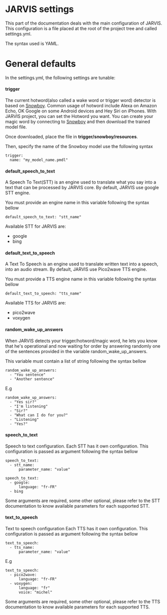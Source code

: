 # JARVIS settings

This part of the documentation deals with the main configuration of JARVIS. 
This configuration is a file placed at the root of the project tree and called settings.yml.

The syntax used is YAML.

# General defaults

In the settings.yml, the following settings are tunable:

#### trigger

The current hotword(also called a wake word or trigger word) detector is based on [Snowboy](https://snowboy.kitt.ai/).
Common usage of hotword include Alexa on Amazon Echo, OK Google on some Android devices and Hey Siri on iPhones.
With JARVIS project, you can set the Hotword you want. You can create your magic word by connecting to [Snowboy](https://snowboy.kitt.ai/) 
and then download the trained model file.

Once downloaded, place the file in **trigger/snowboy/resources**.

Then, specify the name of the Snowboy model use the following syntax
```
trigger:
  name: "my_model_name.pmdl"
```

#### default_speech_to_text

A Speech To Text(STT) is an engine used to translate what you say into a text that can be processed by JARVIS core. 
By default, JARVIS use google STT engine.

You must provide an engine name in this variable following the syntax bellow
```
default_speech_to_text: "stt_name"
```

Available STT for JARVIS are:
- google
- bing

#### default_text_to_speech
A Text To Speech is an engine used to translate written text into a speech, into an audio stream.
By default, JARVIS use Pico2wave TTS engine.

You must provide a TTS engine name in this variable following the syntax bellow
```
default_text_to_speech: "tts_name"
```

Available TTS for JARVIS are:
- pico2wave
- voxygen

#### random_wake_up_answers
When JARVIS detects your trigger/hotword/magic word, he lets you know that he's operational and now waiting for order by answering randomly 
one of the sentences provided in the variable random_wake_up_answers.

This variable must contain a list of string following the syntax bellow
```
random_wake_up_answers:
  - "You sentence"
  - "Another sentence"
```

E.g
```
random_wake_up_answers:
  - "Yes sir?"
  - "I'm listening"
  - "Sir?"
  - "What can I do for you?"
  - "Listening"
  - "Yes?"
```

#### speech_to_text
Speech to text configuration.
Each STT has it own configuration. This configuration is passed as argument following the syntax bellow
```
speech_to_text:
  - stt_name:
      parameter_name: "value"
```      

```
speech_to_text:
  - google:
      language: "fr-FR"
  - bing
```

Some arguments are required, some other optional, please refer to the STT documentation to know available parameters for each supported STT.


#### text_to_speech
Text to speech configuration
Each TTS has it own configuration. This configuration is passed as argument following the syntax bellow
```
text_to_speech:
  - tts_name:
      parameter_name: "value"
```

E.g
```
text_to_speech:
  - pico2wave:
      language: "fr-FR"
  - voxygen:
      language: "fr"
      voice: "michel"
```

Some arguments are required, some other optional, please refer to the TTS documentation to know available parameters for each supported TTS.
